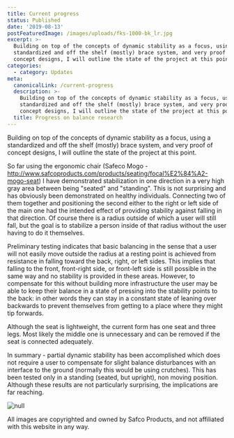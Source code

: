```yaml
---
title: Current progress
status: Published
date: '2019-08-13'
postFeaturedImage: /images/uploads/fks-1000-bk_lr.jpg
excerpt: >-
  Building on top of the concepts of dynamic stability as a focus, using a
  standardized and off the shelf (mostly) brace system, and very proof of
  concept designs, I will outline the state of the project at this point.
categories:
  - category: Updates
meta:
  canonicalLink: /current-progress
  description: >-
    Building on top of the concepts of dynamic stability as a focus, using a
    standardized and off the shelf (mostly) brace system, and very proof of
    concept designs, I will outline the state of the project at this point.
  title: Progress on balance research
---
```

Building on top of the concepts of dynamic stability as a focus, using a standardized and off the shelf (mostly) brace system, and very proof of concept designs, I will outline the state of the project at this point.

So far using the ergonomic chair (Safeco Mogo - http://www.safcoproducts.com/products/seating/focal%E2%84%A2-mogo-seat) I have demonstrated stabilization in one direction in a very high gray area between being "seated" and "standing". This is not surprising and has obviously been demonstrated on healthy individuals. Connecting two of them together and positioning the second either to the right or left side of the main one had the intended effect of providing stability against falling in that direction. Of course there is a radius outside of which a user will still fall, but the goal is to stabilize a person inside of that radius without the user having to do it themselves. 

Preliminary testing indicates that basic balancing in the sense that a user will not easily move outside the radius at a resting point is achieved from resistance in falling toward the back, right, or left sides. This implies that falling to the front, front-right side, or front-left side is still possible in the same way and no stability is provided in these areas. However, to compensate for this without building more infrastructure the user may be able to keep their balance in a state of pressing into the stability points to the back: in other words they can stay in a constant state of leaning over backwards to prevent themselves from getting to a place where they might tip forwards. 

Although the seat is lightweight, the current form has one seat and three legs. Most likely the middle one is unnecessary and can be removed if the seat is connected adequately. 

In summary - partial dynamic stability has been accomplished which does not require a user to compensate for slight balance disturbances with an interface to the ground (normally this would be using crutches). This has been tested only in a standing (seated, but upright), non moving position. Although these results are not particularly surprising, the implications are far reaching.

![null](/images/uploads/mogo3_lr.jpg)

All images are copyrighted and owned by Safco Products, and not affiliated with this website in any way.
